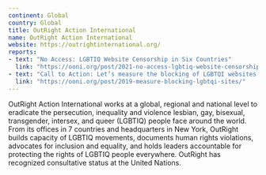 ```yaml
---
continent: Global
country: Global
title: OutRight Action International
name: OutRight Action International
website: https://outrightinternational.org/
reports:
- text: "No Access: LGBTIQ Website Censorship in Six Countries"
  link: "https://ooni.org/post/2021-no-access-lgbtiq-website-censorship-six-countries/"
- text: "Call to Action: Let’s measure the blocking of LGBTQI websites around the world!"
  link: "https://ooni.org/post/2019-measure-blocking-lgbtqi-sites/"
---
```


OutRight Action International works at a global, regional and national level to eradicate the persecution, inequality and violence lesbian, gay, bisexual, transgender, intersex, and queer (LGBTIQ) people face around the world. From its offices in 7 countries and headquarters in New York, OutRight builds capacity of LGBTIQ movements, documents human rights violations, advocates for inclusion and equality, and holds leaders accountable for protecting the rights of LGBTIQ people everywhere. OutRight has recognized consultative status at the United Nations.
